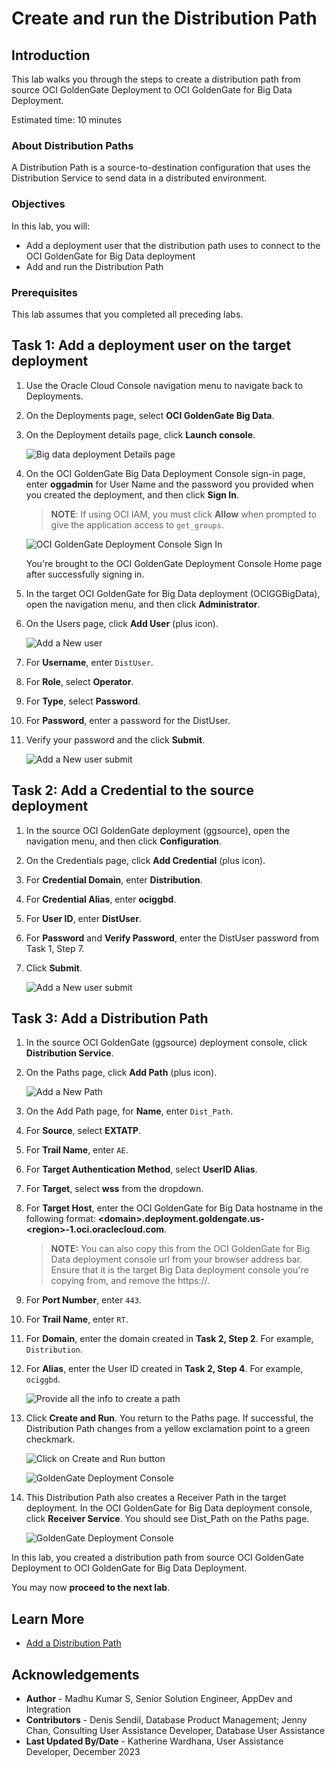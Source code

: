 # Create and run the Distribution Path

## Introduction

This lab walks you through the steps to create a distribution path from source OCI GoldenGate Deployment to OCI GoldenGate for Big Data Deployment. 

Estimated time: 10 minutes

### About Distribution Paths

A Distribution Path is a source-to-destination configuration that uses the Distribution Service to send data in a distributed environment.

### Objectives

In this lab, you will:
* Add a deployment user that the distribution path uses to connect to the OCI GoldenGate for Big Data deployment
* Add and run the Distribution Path

### Prerequisites

This lab assumes that you completed all preceding labs.

## Task 1: Add a deployment user on the target deployment

1. Use the Oracle Cloud Console navigation menu to navigate back to Deployments.

2. On the Deployments page, select **OCI GoldenGate Big Data**.

3. On the Deployment details page, click **Launch console**.

    ![Big data deployment Details page](images/01-03-ggs-launch-oracle.png " ")

4. On the OCI GoldenGate Big Data Deployment Console sign-in page, enter **oggadmin** for User Name and the password you provided when you created the deployment, and then click **Sign In**.

    > **NOTE**: If using OCI IAM, you must click **Allow** when prompted to give the application access to `get_groups`.

    ![OCI GoldenGate Deployment Console Sign In](images/01-04-login-page.png " ")

    You're brought to the OCI GoldenGate Deployment Console Home page after successfully signing in.

5. In the target OCI GoldenGate for Big Data deployment (OCIGGBigData), open the navigation menu, and then click **Administrator**.

6. On the Users page, click **Add User** (plus icon).

    ![Add a New user](images/01-06-add-new-user.png " ")

7. For **Username**, enter  `DistUser`.

8. For **Role**, select **Operator**.

9. For **Type**, select **Password**.

10. For **Password**, enter a password for the DistUser.

11. Verify your password and the click **Submit**. 

    ![Add a New user submit](images/01-11-add-new-user-submit.png " ")

## Task 2: Add a Credential to the source deployment

1. In the source OCI GoldenGate deployment (ggsource), open the navigation menu, and then click **Configuration**.

2. On the Credentials page, click **Add Credential** (plus icon).

3. For **Credential Domain**, enter **Distribution**.

4. For **Credential Alias**, enter **ociggbd**.

5. For **User ID**, enter **DistUser**.

6. For **Password** and **Verify Password**, enter the DistUser password from Task 1, Step 7.

7. Click **Submit**.

    ![Add a New user submit](images/02-07-distribution-credential-add-at-source.png " ")

## Task 3: Add a Distribution Path

1. In the source OCI GoldenGate (ggsource) deployment console, click **Distribution Service**.

2. On the Paths page, click **Add Path** (plus icon).

    ![Add a New Path](images/03-02-add-path-home.png " ")

3. On the Add Path page, for **Name**, enter `Dist_Path`.

4. For **Source**, select **EXTATP**.

5. For **Trail Name**, enter `AE`.

6. For **Target Authentication Method**, select **UserID Alias**.

7. For **Target**, select **wss** from the dropdown.

8. For **Target Host**, enter the OCI GoldenGate for Big Data hostname in the following format: **&lt;domain&gt;.deployment.goldengate.us-&lt;region&gt;-1.oci.oraclecloud.com**.

    > **NOTE:** You can also copy this from the OCI GoldenGate for Big Data deployment console url from your browser address bar. Ensure that it is the target Big Data deployment console you're copying from, and remove the https://.

9. For **Port Number**, enter `443`.

10. For **Trail Name**, enter `RT`.

11. For **Domain**, enter the domain created in **Task 2, Step 2**. For example, `Distribution`.

12. For **Alias**, enter the User ID created in **Task 2, Step 4**. For example, `ociggbd`.

    ![Provide all the info to create a path](images/03-12-distribution-path-useridalias.png " ")

13.	Click **Create and Run**.  You return to the Paths page. If successful, the Distribution Path changes from a yellow exclamation point to a green checkmark.

    ![Click on Create and Run button](images/03-13a-distribution-path-submit.png " ")

    ![GoldenGate Deployment Console](images/03-13b-path-status.png " ")

14.	This Distribution Path also creates a Receiver Path in the target deployment. In the OCI GoldenGate for Big Data deployment console, click **Receiver Service**. You should see Dist_Path on the Paths page. 

    ![GoldenGate Deployment Console](images/03-14-recv-status.png " ")

In this lab, you created a distribution path from source OCI GoldenGate Deployment to OCI GoldenGate for Big Data Deployment.

You may now **proceed to the next lab**.

## Learn More

* [Add a Distribution Path](https://docs.oracle.com/en/cloud/paas/goldengate-service/adpen/#articletitle)

## Acknowledgements
* **Author** - Madhu Kumar S, Senior Solution Engineer, AppDev and Integration
* **Contributors** -  Denis Sendil, Database Product Management; Jenny Chan, Consulting User Assistance Developer, Database User Assistance
* **Last Updated By/Date** - Katherine Wardhana, User Assistance Developer, December 2023
